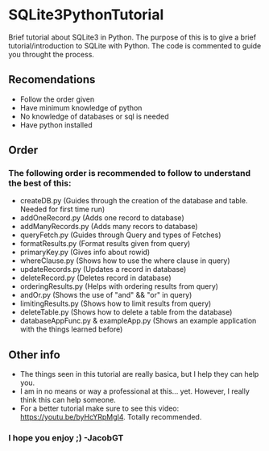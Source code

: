 # SQLite3PythonTutorial
Brief tutorial about SQLite3 in Python. The purpose of this is to give a brief tutorial/introduction to SQLite with Python. The code is commented to guide you throught the process.

## Recomendations
* Follow the order given
* Have minimum knowledge of python
* No knowledge of databases or sql is needed
* Have python installed

## Order
### The following order is recommended to follow to understand the best of this:
* createDB.py (Guides through the creation of the database and table. Needed for first time run)
* addOneRecord.py (Adds one record to database)
* addManyRecords.py (Adds many recors to database)
* queryFetch.py (Guides through Query and types of Fetches)
* formatResults.py (Format results given from query)
* primaryKey.py (Gives info about rowid)
* whereClause.py (Shows how to use the where clause in query)
* updateRecords.py (Updates a record in database)
* deleteRecord.py (Deletes record in database)
* orderingResults.py (Helps with ordering results from query)
* andOr.py (Shows the use of "and" && "or" in query)
* limitingResults.py (Shows how to limit results from query)
* deleteTable.py (Shows how to delete a table from the database)
* databaseAppFunc.py & exampleApp.py (Shows an example application with the things learned before)

## Other info
* The things seen in this tutorial are really basica, but I help they can help you.
* I am in no means or way a professional at this... yet. However, I really think this can help someone.
* For a better tutorial make sure to see this video: https://youtu.be/byHcYRpMgI4. Totally recommended.

### I hope you enjoy ;) -JacobGT
